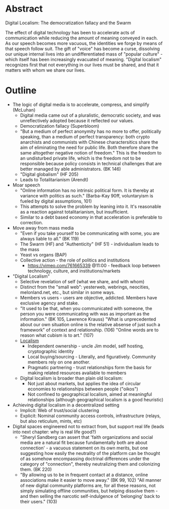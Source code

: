 # Abstract

Digital Localism: The democratization fallacy and the Swarm

The effect of digital technology has been to accelerate acts of communication while reducing the amount of meaning conveyed in each. As our speech becomes more vacuous, the identities we forge by means of that speech follow suit. The gift of "voice" has become a curse, dissolving our unique internal lives into an undifferentiated mass of "popular culture" - which itself has been increasingly evacuated of meaning. "Digital localism" recognizes first that not everything in our lives must be shared, and that it matters with whom we share our lives.

# Outline

- The logic of digital media is to accelerate, compress, and simplify (McLuhan)
  - Digital media came out of a pluralistic, democratic society, and was unreflectively adopted because it reflected our values.
  - Democratization fallacy (Superbloom)
  - "But a medium of perfect anonymity has no more to offer, politically speaking, than a medium of perfect transparency: both crypto anarchists and communists with Chinese charactersitics share the aim of eliminating the need for public life. Both therefore share the same altogether negative notion of freedom." This is the freedom to an undisturbed private life, which is the freedom not to be responsible because policy consists in technical challenges that are better managed by able administrators. (BK 146)
  - "Digital globalism" (HF 205)
  - Leads to Totalitarianism (Arendt)
- Moar speech
  - "Online information has no intrinsic political form. It is thereby at variance with politics as such." (Barba-Kay 90ff, voluntaryism is fueled by digital assumptions, 101)
  - This attempts to solve the problem by leaning into it. It's reasonable as a reaction against totalitarianism, but insufficient.
  - Similar to a debt based economy in that acceleration is preferable to correction.
- Move away from mass media
  - "Even if you take yourself to be communicating with some, you are always liable to all." (BK 119)
  - The Swarm (HF) and "Authenticity" (HF 51) - individualism leads to the mass
  - Yeast vs organs (BAP)
  - Collective action - the role of politics and institutions
    - https://vimeo.com/761665339 @11:00 - feedback loop between technology, culture, and institutions/markets
- "Digital Localism"
  - Selective revelation of self (what we share, and with whom)
  - Distinct from the "small web": yesterweb, webrings, neocities, melonland.net, etc., but similar in some ways.
  - Members vs users - users are objective, addicted. Members have exclusive agency and stake.
  - "It used to be that, when you communicated with someone, the person you were communicating with was as important as the information." (BK 105, Lawrence Krauss) "What is unprecedented about our own situation online is the relative absense of just such a framework" of context and relationship. (106) "Online words are to reason what cubism is to art." (107)
  - [Localism][]
    - Independent ownership - uncle Jim model, self hosting, cryptographic identity
    - Local buying/sourcing - Literally, and figuratively. Community members rely on one another.
    - Pragmatic partnering - trust relationships form the basis for making related resources available to members
  - Digital localism is broader than plain old localism:
    - Not just about markets, but applies the idea of circular economies to relationships between people ("oikos")
    - Not confined to geographical localism, aimed at meaningful relationships (although geographical localism is a good heuristic)
- Achieving digital localism in a decentralized setting
  - Implicit: Web of trust/social clustering
  - Explicit: Nominal community access controls, infrastructure (relays, but also reticulum, mints, etc)
- Digital spaces engineered not to extract from, but support real life (leads into next chapter: why is real life good?)
  - "Sheryl Sandberg can assert that 'faith organizations and social media are a natural fit because fundamentally both are about connection' - a vacuous statement on its own merits, but one suggesting how easily the neutrality of the platform can be thought of as somehow encompassing doctrinal differences under the category of "connection", thereby neutralizing them and colonizing them. (BK 220)
  - "By allowing us to be in frequent contact at a distance, online associations make it easier to move away." (BK 99, 102) "All manner of new digital community platforms are, for all these reasons, not simply simulating offline communities, but helping dissolve them - and then selling the narcotic self-indulgence of 'belonging' back to their users." (103)



[Localism]: https://repository.rit.edu/cgi/viewcontent.cgi?article=1013&context=jes
